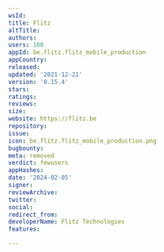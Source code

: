 ```yaml
---
wsId: 
title: Flitz
altTitle: 
authors: 
users: 100
appId: be.flitz.flitz_mobile_production
appCountry: 
released: 
updated: '2021-12-21'
version: '0.15.4'
stars: 
ratings: 
reviews: 
size: 
website: https://flitz.be
repository: 
issue: 
icon: be.flitz.flitz_mobile_production.png
bugbounty: 
meta: removed
verdict: fewusers
appHashes: 
date: '2024-02-05'
signer: 
reviewArchive: 
twitter: 
social: 
redirect_from: 
developerName: Flitz Technologies
features: 

---
```



